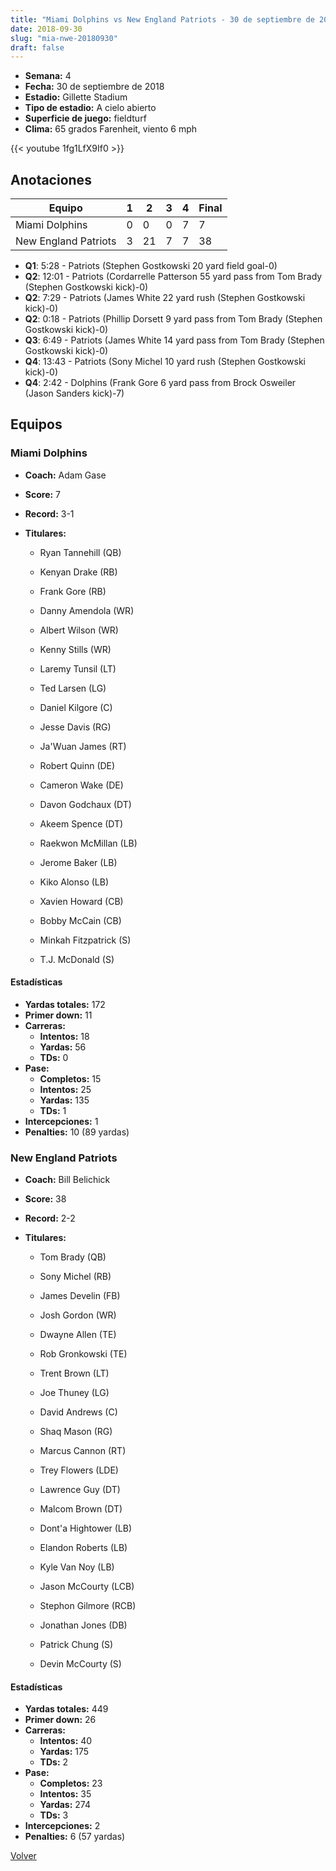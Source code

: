 ```yaml
---
title: "Miami Dolphins vs New England Patriots - 30 de septiembre de 2018"
date: 2018-09-30
slug: "mia-nwe-20180930"
draft: false
---
```


- **Semana:** 4
- **Fecha:** 30 de septiembre de 2018
- **Estadio:** Gillette Stadium
- **Tipo de estadio:** A cielo abierto
- **Superficie de juego:** fieldturf
- **Clima:** 65 grados Farenheit, viento 6 mph


{{< youtube 1fg1LfX9If0 >}}


## Anotaciones
| Equipo | 1 | 2 | 3 | 4 | Final |
|--------|---|---|---|---|-------|
| Miami Dolphins  | 0 | 0 | 0 | 7  | 7 |
| New England Patriots  | 3 | 21 | 7 | 7  | 38 |
- **Q1**: 5:28 - Patriots (Stephen Gostkowski 20 yard field goal-0)
- **Q2**: 12:01 - Patriots (Cordarrelle Patterson 55 yard pass from Tom Brady (Stephen Gostkowski kick)-0)
- **Q2**: 7:29 - Patriots (James White 22 yard rush (Stephen Gostkowski kick)-0)
- **Q2**: 0:18 - Patriots (Phillip Dorsett 9 yard pass from Tom Brady (Stephen Gostkowski kick)-0)
- **Q3**: 6:49 - Patriots (James White 14 yard pass from Tom Brady (Stephen Gostkowski kick)-0)
- **Q4**: 13:43 - Patriots (Sony Michel 10 yard rush (Stephen Gostkowski kick)-0)
- **Q4**: 2:42 - Dolphins (Frank Gore 6 yard pass from Brock Osweiler (Jason Sanders kick)-7)


## Equipos


### Miami Dolphins
* **Coach:** Adam Gase
* **Score:** 7
* **Record:** 3-1
* **Titulares:** 

  * Ryan Tannehill (QB) 

  * Kenyan Drake (RB) 

  * Frank Gore (RB) 

  * Danny Amendola (WR) 

  * Albert Wilson (WR) 

  * Kenny Stills (WR) 

  * Laremy Tunsil (LT) 

  * Ted Larsen (LG) 

  * Daniel Kilgore (C) 

  * Jesse Davis (RG) 

  * Ja'Wuan James (RT) 

  * Robert Quinn (DE) 

  * Cameron Wake (DE) 

  * Davon Godchaux (DT) 

  * Akeem Spence (DT) 

  * Raekwon McMillan (LB) 

  * Jerome Baker (LB) 

  * Kiko Alonso (LB) 

  * Xavien Howard (CB) 

  * Bobby McCain (CB) 

  * Minkah Fitzpatrick (S) 

  * T.J. McDonald (S) 

#### Estadísticas
* **Yardas totales:** 172
* **Primer down:** 11
* **Carreras:**
  * **Intentos:** 18
  * **Yardas:** 56
  * **TDs:** 0
* **Pase:**
  * **Completos:** 15
  * **Intentos:** 25
  * **Yardas:** 135
  * **TDs:** 1
* **Intercepciones:** 1
* **Penalties:** 10 (89 yardas)

### New England Patriots
* **Coach:** Bill Belichick
* **Score:** 38
* **Record:** 2-2
* **Titulares:** 

  * Tom Brady (QB) 

  * Sony Michel (RB) 

  * James Develin (FB) 

  * Josh Gordon (WR) 

  * Dwayne Allen (TE) 

  * Rob Gronkowski (TE) 

  * Trent Brown (LT) 

  * Joe Thuney (LG) 

  * David Andrews (C) 

  * Shaq Mason (RG) 

  * Marcus Cannon (RT) 

  * Trey Flowers (LDE) 

  * Lawrence Guy (DT) 

  * Malcom Brown (DT) 

  * Dont'a Hightower (LB) 

  * Elandon Roberts (LB) 

  * Kyle Van Noy (LB) 

  * Jason McCourty (LCB) 

  * Stephon Gilmore (RCB) 

  * Jonathan Jones (DB) 

  * Patrick Chung (S) 

  * Devin McCourty (S) 

#### Estadísticas
* **Yardas totales:** 449
* **Primer down:** 26
* **Carreras:**
  * **Intentos:** 40
  * **Yardas:** 175
  * **TDs:** 2
* **Pase:**
  * **Completos:** 23
  * **Intentos:** 35
  * **Yardas:** 274
  * **TDs:** 3
* **Intercepciones:** 2
* **Penalties:** 6 (57 yardas)


[Volver](/historia/2018)
